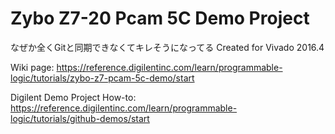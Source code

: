 # Zybo Z7-20 Pcam 5C Demo Project 
なぜか全くGitと同期できなくてキレそうになってる
Created for Vivado 2016.4

Wiki page: https://reference.digilentinc.com/learn/programmable-logic/tutorials/zybo-z7-pcam-5c-demo/start

Digilent Demo Project How-to: https://reference.digilentinc.com/learn/programmable-logic/tutorials/github-demos/start
